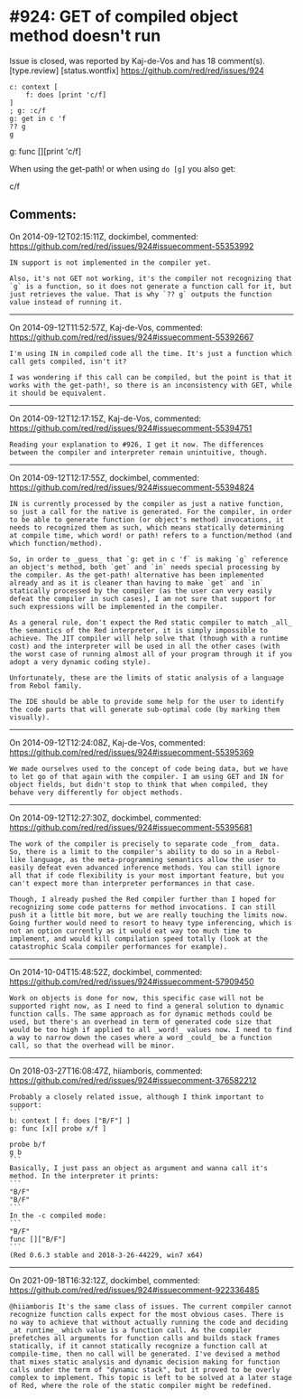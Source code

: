 
#924: GET of compiled object method doesn't run
================================================================================
Issue is closed, was reported by Kaj-de-Vos and has 18 comment(s).
[type.review] [status.wontfix]
<https://github.com/red/red/issues/924>

```
c: context [
    f: does [print 'c/f]
]
; g: :c/f
g: get in c 'f
?? g
g
```

g: func [][print 'c/f]

When using the get-path! or when using `do [g]` you also get:

c/f



Comments:
--------------------------------------------------------------------------------

On 2014-09-12T02:15:11Z, dockimbel, commented:
<https://github.com/red/red/issues/924#issuecomment-55353992>

    IN support is not implemented in the compiler yet. 
    
    Also, it's not GET not working, it's the compiler not recognizing that `g` is a function, so it does not generate a function call for it, but just retrieves the value. That is why `?? g` outputs the function value instead of running it.

--------------------------------------------------------------------------------

On 2014-09-12T11:52:57Z, Kaj-de-Vos, commented:
<https://github.com/red/red/issues/924#issuecomment-55392667>

    I'm using IN in compiled code all the time. It's just a function which call gets compiled, isn't it?
    
    I was wondering if this call can be compiled, but the point is that it works with the get-path!, so there is an inconsistency with GET, while it should be equivalent.

--------------------------------------------------------------------------------

On 2014-09-12T12:17:15Z, Kaj-de-Vos, commented:
<https://github.com/red/red/issues/924#issuecomment-55394751>

    Reading your explanation to #926, I get it now. The differences between the compiler and interpreter remain unintuitive, though.

--------------------------------------------------------------------------------

On 2014-09-12T12:17:55Z, dockimbel, commented:
<https://github.com/red/red/issues/924#issuecomment-55394824>

    IN is currently processed by the compiler as just a native function, so just a call for the native is generated. For the compiler, in order to be able to generate function (or object's method) invocations, it needs to recognized them as such, which means statically determining at compile time, which word! or path! refers to a function/method (and which function/method).
    
    So, in order to _guess_ that `g: get in c 'f` is making `g` reference an object's method, both `get` and `in` needs special processing by the compiler. As the get-path! alternative has been implemented already and as it is cleaner than having to make `get` and `in` statically processed by the compiler (as the user can very easily defeat the compiler in such cases), I am not sure that support for such expressions will be implemented in the compiler.
    
    As a general rule, don't expect the Red static compiler to match _all_ the semantics of the Red interpreter, it is simply impossible to achieve. The JIT compiler will help solve that (though with a runtime cost) and the interpreter will be used in all the other cases (with the worst case of running almost all of your program through it if you adopt a very dynamic coding style).
    
    Unfortunately, these are the limits of static analysis of a language from Rebol family.
    
    The IDE should be able to provide some help for the user to identify the code parts that will generate sub-optimal code (by marking them visually).

--------------------------------------------------------------------------------

On 2014-09-12T12:24:08Z, Kaj-de-Vos, commented:
<https://github.com/red/red/issues/924#issuecomment-55395369>

    We made ourselves used to the concept of code being data, but we have to let go of that again with the compiler. I am using GET and IN for object fields, but didn't stop to think that when compiled, they behave very differently for object methods.

--------------------------------------------------------------------------------

On 2014-09-12T12:27:30Z, dockimbel, commented:
<https://github.com/red/red/issues/924#issuecomment-55395681>

    The work of the compiler is precisely to separate code _from_ data. So, there is a limit to the compiler's ability to do so in a Rebol-like language, as the meta-programming semantics allow the user to easily defeat even advanced inference methods. You can still ignore all that if code flexibility is your most important feature, but you can't expect more than interpreter performances in that case.
    
    Though, I already pushed the Red compiler further than I hoped for recognizing some code patterns for method invocations. I can still push it a little bit more, but we are really touching the limits now. Going further would need to resort to heavy type inferencing, which is not an option currently as it would eat way too much time to implement, and would kill compilation speed totally (look at the catastrophic Scala compiler performances for example).

--------------------------------------------------------------------------------

On 2014-10-04T15:48:52Z, dockimbel, commented:
<https://github.com/red/red/issues/924#issuecomment-57909450>

    Work on objects is done for now, this specific case will not be supported right now, as I need to find a general solution to dynamic function calls. The same approach as for dynamic methods could be used, but there's an overhead in term of generated code size that would be too high if applied to all _word!_ values now. I need to find a way to narrow down the cases where a word _could_ be a function call, so that the overhead will be minor.

--------------------------------------------------------------------------------

On 2018-03-27T16:08:47Z, hiiamboris, commented:
<https://github.com/red/red/issues/924#issuecomment-376582212>

    Probably a closely related issue, although I think important to support:
    ```
    b: context [ f: does ["B/F"] ]
    g: func [x][ probe x/f ]
    
    probe b/f
    g b
    ```
    Basically, I just pass an object as argument and wanna call it's method. In the interpreter it prints:
    ```
    "B/F"
    "B/F"
    ```
    In the -c compiled mode:
    ```
    "B/F"
    func []["B/F"]
    ```
    (Red 0.6.3 stable and 2018-3-26-44229, win7 x64)

--------------------------------------------------------------------------------

On 2021-09-18T16:32:12Z, dockimbel, commented:
<https://github.com/red/red/issues/924#issuecomment-922336485>

    @hiiamboris It's the same class of issues. The current compiler cannot recognize function calls expect for the most obvious cases. There is no way to achieve that without actually running the code and deciding _at runtime_ which value is a function call. As the compiler prefetches all arguments for function calls and builds stack frames statically, if it cannot statically recognize a function call at compile-time, then no call will be generated. I've devised a method that mixes static analysis and dynamic decision making for function calls under the term of "dynamic stack", but it proved to be overly complex to implement. This topic is left to be solved at a later stage of Red, where the role of the static compiler might be redefined.

